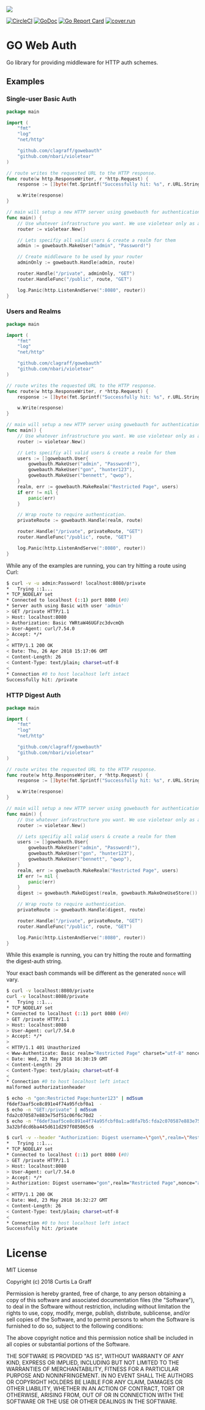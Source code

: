 ![](.github/gowebauth.png)

[![CircleCI](https://circleci.com/gh/clagraff/gowebauth/tree/master.svg?style=svg)](https://circleci.com/gh/clagraff/gowebauth/tree/master)
[![GoDoc](https://godoc.org/github.com/clagraff/gowebauth?status.svg)](https://godoc.org/github.com/clagraff/gowebauth)
[![Go Report Card](http://goreportcard.com/badge/clagraff/gowebauth)](http://goreportcard.com/report/clagraff/gowebauth)
[![cover.run](https://cover.run/go/github.com/clagraff/gowebauth.svg?style=flat&tag=golang-1.10)](https://cover.run/go?tag=golang-1.10&repo=github.com%2Fclagraff%2Fgowebauth)

# GO Web Auth
Go library for providing middleware for HTTP auth schemes.

## Examples
### Single-user Basic Auth
```go
package main

import (
	"fmt"
	"log"
	"net/http"

	"github.com/clagraff/gowebauth"
	"github.com/nbari/violetear"
)

// route writes the requested URL to the HTTP response.
func route(w http.ResponseWriter, r *http.Request) {
	response := []byte(fmt.Sprintf("Successfully hit: %s", r.URL.String()))

	w.Write(response)
}

// main will setup a new HTTP server using gowebauth for authentication.
func main() {
	// Use whatever infrastructure you want. We use violetear only as an example.
	router := violetear.New()

	// Lets specifiy all valid users & create a realm for them
	admin := gowebauth.MakeUser("admin", "Password!")

	// Create middleware to be used by your router
	adminOnly := gowebauth.Handle(admin, route)

	router.Handle("/private", adminOnly, "GET")
	router.HandleFunc("/public", route, "GET")

	log.Panic(http.ListenAndServe(":8080", router))
}
```

### Users and Realms
```go
package main

import (
	"fmt"
	"log"
	"net/http"

	"github.com/clagraff/gowebauth"
	"github.com/nbari/violetear"
)

// route writes the requested URL to the HTTP response.
func route(w http.ResponseWriter, r *http.Request) {
	response := []byte(fmt.Sprintf("Successfully hit: %s", r.URL.String()))

	w.Write(response)
}

// main will setup a new HTTP server using gowebauth for authentication.
func main() {
	// Use whatever infrastructure you want. We use violetear only as an example.
	router := violetear.New()

	// Lets specifiy all valid users & create a realm for them
	users := []gowebauth.User{
		gowebauth.MakeUser("admin", "Password!"),
		gowebauth.MakeUser("gon", "hunter123"),
		gowebauth.MakeUser("bennett", "qwop"),
	}
	realm, err := gowebauth.MakeRealm("Restricted Page", users)
	if err != nil {
	    panic(err)
    }

	// Wrap route to require authentication.
	privateRoute := gowebauth.Handle(realm, route)

	router.Handle("/private", privateRoute, "GET")
	router.HandleFunc("/public", route, "GET")

	log.Panic(http.ListenAndServe(":8080", router))
}
```


While any of the examples are running, you can try hitting a route using Curl:

```bash
$ curl -v -u admin:Password! localhost:8080/private
*   Trying ::1...
* TCP_NODELAY set
* Connected to localhost (::1) port 8080 (#0)
* Server auth using Basic with user 'admin'
> GET /private HTTP/1.1
> Host: localhost:8080
> Authorization: Basic YWRtaW46UGFzc3dvcmQh
> User-Agent: curl/7.54.0
> Accept: */*
>
< HTTP/1.1 200 OK
< Date: Thu, 26 Apr 2018 15:17:06 GMT
< Content-Length: 26
< Content-Type: text/plain; charset=utf-8
<
* Connection #0 to host localhost left intact
Successfully hit: /private 
```

### HTTP Digest Auth
```go
package main

import (
	"fmt"
	"log"
	"net/http"

	"github.com/clagraff/gowebauth"
	"github.com/nbari/violetear"
)

// route writes the requested URL to the HTTP response.
func route(w http.ResponseWriter, r *http.Request) {
	response := []byte(fmt.Sprintf("Successfully hit: %s", r.URL.String()))

	w.Write(response)
}

// main will setup a new HTTP server using gowebauth for authentication.
func main() {
	// Use whatever infrastructure you want. We use violetear only as an example.
	router := violetear.New()

	// Lets specifiy all valid users & create a realm for them
	users := []gowebauth.User{
		gowebauth.MakeUser("admin", "Password!"),
		gowebauth.MakeUser("gon", "hunter123"),
		gowebauth.MakeUser("bennett", "qwop"),
	}
	realm, err := gowebauth.MakeRealm("Restricted Page", users)
	if err != nil {
		panic(err)
	}
	digest := gowebauth.MakeDigest(realm, gowebauth.MakeOneUseStore())

	// Wrap route to require authentication.
	privateRoute := gowebauth.Handle(digest, route)

	router.Handle("/private", privateRoute, "GET")
	router.HandleFunc("/public", route, "GET")

	log.Panic(http.ListenAndServe(":8080", router))
}
```

While this example is running, you can try hitting the route and formatting
the digest-auth string.

Your exact bash commands will be different as the generated `nonce` will vary.

```bash
$ curl -v localhost:8080/private
curl -v localhost:8080/private
*   Trying ::1...
* TCP_NODELAY set
* Connected to localhost (::1) port 8080 (#0)
> GET /private HTTP/1.1
> Host: localhost:8080
> User-Agent: curl/7.54.0
> Accept: */*
>
< HTTP/1.1 401 Unauthorized
< Www-Authenticate: Basic realm="Restricted Page" charset="utf-8" nonce="ad8fa7b5"
< Date: Wed, 23 May 2018 16:30:19 GMT
< Content-Length: 29
< Content-Type: text/plain; charset=utf-8
<
* Connection #0 to host localhost left intact
malformed authorizationheader
```

```bash
$ echo -n "gon:Restricted Page:hunter123" | md5sum
f6def3aaf5ce8c891e4f74a95fcbf0a1  -
$ echo -n "GET:/private" | md5sum
fda2c070587e883e75df51c06f6c70d2  -
$ echo -n "f6def3aaf5ce8c891e4f74a95fcbf0a1:ad8fa7b5:fda2c070587e883e75df51c06f6c70d2" | md5sum
3a32bfdcd6ba445d611d297f085065c6  -
```

```bash
$ curl -v --header "Authorization: Digest username=\"gon\",realm=\"Restricted Page\",nonce=\"ad8fa7b5\",uri=\"/private\",qop=\"qop\",response=\"3a32bfdcd6ba445d611d297f085065c6\""  localhost:8080/private
*   Trying ::1...
* TCP_NODELAY set
* Connected to localhost (::1) port 8080 (#0)
> GET /private HTTP/1.1
> Host: localhost:8080
> User-Agent: curl/7.54.0
> Accept: */*
> Authorization: Digest username="gon",realm="Restricted Page",nonce="ad8fa7b5",uri="/private",qop="qop",response="3a32bfdcd6ba445d611d297f085065c6"
>
< HTTP/1.1 200 OK
< Date: Wed, 23 May 2018 16:32:27 GMT
< Content-Length: 26
< Content-Type: text/plain; charset=utf-8
<
* Connection #0 to host localhost left intact
Successfully hit: /private
```

# License
MIT License

Copyright (c) 2018 Curtis La Graff

Permission is hereby granted, free of charge, to any person obtaining a copy
of this software and associated documentation files (the "Software"), to deal
in the Software without restriction, including without limitation the rights
to use, copy, modify, merge, publish, distribute, sublicense, and/or sell
copies of the Software, and to permit persons to whom the Software is
furnished to do so, subject to the following conditions:

The above copyright notice and this permission notice shall be included in all
copies or substantial portions of the Software.

THE SOFTWARE IS PROVIDED "AS IS", WITHOUT WARRANTY OF ANY KIND, EXPRESS OR
IMPLIED, INCLUDING BUT NOT LIMITED TO THE WARRANTIES OF MERCHANTABILITY,
FITNESS FOR A PARTICULAR PURPOSE AND NONINFRINGEMENT. IN NO EVENT SHALL THE
AUTHORS OR COPYRIGHT HOLDERS BE LIABLE FOR ANY CLAIM, DAMAGES OR OTHER
LIABILITY, WHETHER IN AN ACTION OF CONTRACT, TORT OR OTHERWISE, ARISING FROM,
OUT OF OR IN CONNECTION WITH THE SOFTWARE OR THE USE OR OTHER DEALINGS IN THE
SOFTWARE.
